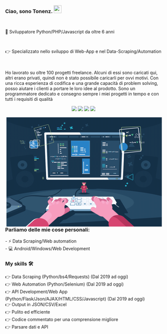 ### Ciao, sono Tonenz. <img src="https://media.giphy.com/media/hvRJCLFzcasrR4ia7z/giphy.gif" height="25px" width="25px">
<br>
<p>🛅 Sviluppatore Python/PHP/Javascript da oltre 6 anni</p>
<br>
<p>👉 Specializzato nello sviluppo di Web-App e nel Data-Scraping/Automation</p>
<br>
<p>Ho lavorato su oltre 100 progetti freelance. Alcuni di essi sono caricati qui, altri erano privati, quindi non è stato possibile caricarli per ovvi motivi.
Con una ricca esperienza di codifica e una grande capacità di problem solving, posso aiutare i clienti a portare le loro idee al prodotto. Sono un programmatore dedicato e consegno sempre i miei progetti in tempo e con tutti i requisiti di qualità</p>

<div align="center">
<img src="https://img.shields.io/badge/Python-FFD43B?style=for-the-badge&logo=python&logoColor=black">
<img src="https://img.shields.io/badge/PHP-0274B5?style=for-the-badge&logo=PHP&logoColor=white">
<img src="https://img.shields.io/badge/JAVASCRIPT-E8D44D?style=for-the-badge&logo=JAVASCRIPT&logoColor=black">
<img src="https://img.shields.io/badge/Selenium-43B02A?style=for-the-badge&logo=Selenium&logoColor=white" />
</div>
<br>
<img align="right" alt="GIF" src="dev.webp" width="500" height="350" />
<h3>Parliamo delle mie cose personali:</h3>
- ⚡ Data Scraping/Web automation
<br>
- 💻 Android/Windows/Web Development
<h3>My skills 🛠 </h3>
👉 Data Scraping (Python/bs4/Requests) (Dal 2019 ad oggi)<br>
👉 Web Automation (Python/Selenium) (Dal 2019 ad oggi)<br>
👉 API Development/Web App (Python/Flask/Json/AJAX/HTML/CSS/Javascript) (Dal 2019 ad oggi)
<br>
👉 Output in JSON/CSV/Excel<br>
👉 Pulito ed efficiente<br>
👉 Codice commentato per una comprensione migliore<br>
👉 Parsare dati e API<br>
<br>










<!--
**Tonenz16/Tonenz16** is a ✨ _special_ ✨ repository because its `README.md` (this file) appears on your GitHub profile.


Here are some ideas to get you started:

- 🔭 I’m currently working on ...
- 🌱 I’m currently learning ...
- 👯 I’m looking to collaborate on ...
- 🤔 I’m looking for help with ...
- 💬 Ask me about ...
- 📫 How to reach me: ...
- 😄 Pronouns: ...
- ⚡ Fun fact: ...
-->
